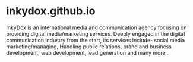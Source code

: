 # inkydox.github.io
InkyDox is an international media and communication agency focusing on providing digital media/marketing services. Deeply engaged in the digital communication industry from the start, its services include- social media marketing/managing, Handling public relations, brand and business development, web development, lead generation and many more .
